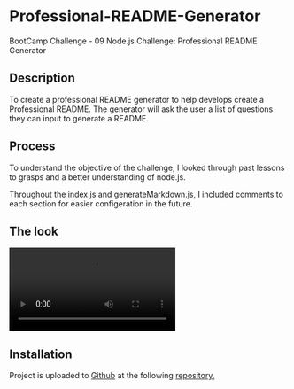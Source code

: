 # Professional-README-Generator

BootCamp Challenge - 09 Node.js Challenge: Professional README Generator

## Description 

To create a professional README generator to help develops create a Professional README. The generator will ask the user a list of questions they can input to generate a README. 

## Process 

To understand the objective of the challenge, I looked through past lessons to grasps and a better understanding of node.js. 

Throughout the index.js and generateMarkdown.js, I included comments to each section for easier configeration in the future.

## The look

![alt text](assets/Photos/README%20APP.webm)

## Installation

Project is uploaded to [Github](https://github.com/) at the following [repository.](https://github.com/mysteriousdj/Professional-README-Generator)